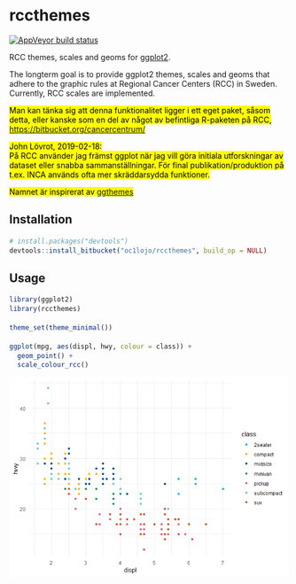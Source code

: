 
<!-- README.md is generated from README.Rmd. Please edit that file. -->

# rccthemes

[![AppVeyor build
status](https://ci.appveyor.com/api/projects/status/github/oc1lojo/rccthemes?branch=master&svg=true)](https://ci.appveyor.com/project/oc1lojo/rccthemes)

RCC themes, scales and geoms for
[ggplot2](https://ggplot2.tidyverse.org).

The longterm goal is to provide ggplot2 themes, scales and geoms that
adhere to the graphic rules at Regional Cancer Centers (RCC) in Sweden.
Currently, RCC scales are implemented.

<mark> Man kan tänka sig att denna funktionalitet ligger i ett eget
paket, såsom detta, eller kanske som en del av något av befintliga
R-paketen på RCC, <https://bitbucket.org/cancercentrum/> </mark>

<mark> John Lövrot, 2019-02-18:  
På RCC använder jag främst ggplot när jag vill göra initiala
utforskningar av dataset eller snabba sammanställningar. För final
publikation/produktion på t.ex. INCA används ofta mer skräddarsydda
funktioner. </mark>

<mark> Namnet är inspirerat av
[ggthemes](https://cran.r-project.org/package=ggthemes) </mark>

## Installation

``` r
# install.packages("devtools")
devtools::install_bitbucket("oc1lojo/rccthemes", build_op = NULL)
```

## Usage

``` r
library(ggplot2)
library(rccthemes)

theme_set(theme_minimal())

ggplot(mpg, aes(displ, hwy, colour = class)) +
  geom_point() +
  scale_colour_rcc()
```

![](man/figures/README-example-1.png)<!-- -->
